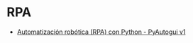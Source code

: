 # RPA
- [Automatización robótica (RPA) con Python - PyAutogui v1](https://www.youtube.com/watch?v=iL2Qa_8Cmr8)
